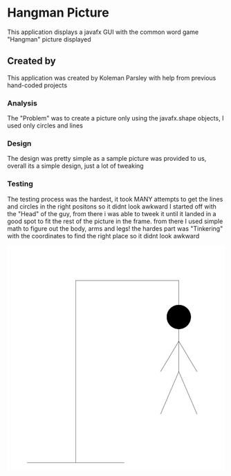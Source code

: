 # Hangman Picture
This application displays a javafx GUI with the common word game "Hangman" picture displayed
## Created by
This application was created by Koleman Parsley with help from previous hand-coded projects
### Analysis
The "Problem" was to create a picture only using the javafx.shape objects, I used only circles and lines
### Design
The design was pretty simple as a sample picture was provided to us, overall its a simple design, just a lot of tweaking
### Testing
The testing process was the hardest, it took MANY attempts to get the lines and circles in the right positons so it didnt look awkward
I started off with the "Head" of the guy, from there i was able to tweek it until it landed in a good spot to fit the rest of the 
picture in the frame. from there I used simple math to figure out the body, arms and legs! the hardes part was "Tinkering" with the 
coordinates to find the right place so it didnt look awkward

![Alt text](Hangman.jpg?raw=true "Hangman Pic")
